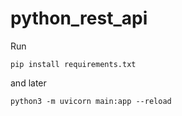 # python_rest_api

Run

```
pip install requirements.txt
```
and later

```
python3 -m uvicorn main:app --reload
```